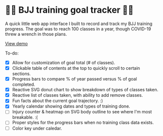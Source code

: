 # 🤼‍♂️ BJJ training goal tracker 🤼‍♂️
A quick little web app interface I built to record and track my BJJ training progress. The goal was to reach 100 classes in a year, though COVID-19 threw a wrench in those plans.

[View demo](https://bbag.github.io/bjj-goal-tracker/)

To-do:
- [x] Allow for customization of goal total (# of classes).
- [x] Clickable table of contents at the top to quickly scroll to certain sections.
- [x] Progress bars to compare % of year passed versus % of goal completed.
- [x] Reactive SVG donut chart to show breakdown of types of classes taken.
- [x] Reactive list of classes taken, with ability to add remove classes.
- [x] Fun facts about the current goal trajectory. :)
- [x] Yearly calendar showing dates and types of training done.
- [ ] Injury counter & heatmap on SVG body outline to see where I'm most breakable. :(
- [ ] Proper styles for the progress bars when no training class data exists.
- [ ] Color key under caledar.
